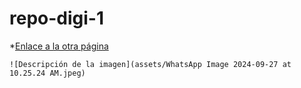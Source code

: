 # repo-digi-1

*[Enlace a la otra página](README.md)

    ![Descripción de la imagen](assets/WhatsApp Image 2024-09-27 at 10.25.24 AM.jpeg)
